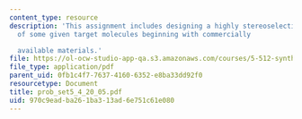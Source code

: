 ```yaml
---
content_type: resource
description: 'This assignment includes designing a highly stereoselective synthesis
  of some given target molecules beginning with commercially

  available materials.'
file: https://ol-ocw-studio-app-qa.s3.amazonaws.com/courses/5-512-synthetic-organic-chemistry-ii-spring-2005/970c9eadba261ba313ad6e751c61e080_prob_set5_4_20_05.pdf
file_type: application/pdf
parent_uid: 0fb1c4f7-7637-4160-6352-e8ba33dd92f0
resourcetype: Document
title: prob_set5_4_20_05.pdf
uid: 970c9ead-ba26-1ba3-13ad-6e751c61e080
---
```

